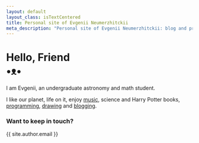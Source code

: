```yaml
---
layout: default
layout_class: isTextCentered
title: Personal site of Evgenii Neumerzhitckii
meta_description: "Personal site of Evgenii Neumerzhitckii: blog and projects."
---
```


<h1>
  Hello, Friend
  <br>
  •ᴥ•
</h1>

I am Evgenii, an undergraduate astronomy and math student.

I like our planet, life on it, enjoy [music](/music/), science and Harry Potter books, [programming](/projects/), [drawing](/drawings/) and [blogging](/blog/).

### Want to keep in touch?

{{ site.author.email }}

<br>
